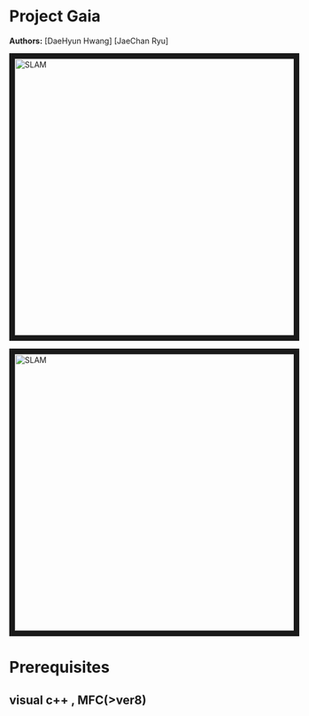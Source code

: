 # Project Gaia
**Authors:** [DaeHyun Hwang] [JaeChan Ryu]

<img src="https://user-images.githubusercontent.com/16742591/64947804-bc822400-d8b0-11e9-95dc-67c01ce3a519.png" 
alt="SLAM" width="1546" height="500" border="10" />

<img src="https://user-images.githubusercontent.com/16742591/64947809-bdb35100-d8b0-11e9-91ad-b2ca1085e53b.png" 
alt="SLAM" width="1546" height="500" border="10" /></a>

# Prerequisites
## visual c++ , MFC(>ver8)

